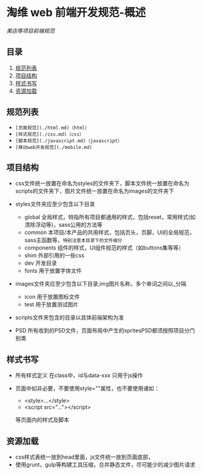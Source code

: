淘维 web 前端开发规范-概述
=====================
*美店等项目前端规范*


## <a name='TOC'>目录</a>

  1. [规范列表](#list)
  1. [项目结构](#folder)
  1. [样式书写](#class)
  1. [资源加载](#load)



## <a name='list'>规范列表</a>

  + `[页面规范](./html.md)（html）`
  + `[样式规范](./css.md)（css）`
  + `[脚本规范](./javascript.md)（javascript）`
  + `[移动web开发规范](./mobile.md)`



## <a name='folder'>项目结构</a>

- css文件统一放置在命名为styles的文件夹下，脚本文件统一放置在命名为scripts的文件夹下，图片文件统一放置在命名为images的文件夹下
- styles文件夹应至少包含以下目录
  + global      全局样式，特指所有项目都通用的样式，包括reset，常用样式(如清除浮动等)，sass公用的方法等
  + common      本项目/本产品的共用样式，包括页头，页脚，UI的全局规范，sass主函数等，`特别注意本目录下的文件细分`
  + components  组件的样式，UI组件规范的样式（如buttons集等等）
  + shim        外部引用的一些css
  + dev         开发目录
  + fonts       用于放置字体文件

- images文件夹应至少包含以下目录,img图片名称，多个单词之间以_分隔
  + icon   用于放置图标文件
  + test   用于放置测试图片

- scripts文件夹包含的目录以具体前端架构为准

- PSD 所有收到的PSD文件，页面布局中产生的spritesPSD都须按照项目分门别类




## <a name='class'>样式书写</a>

- 所有样式定义 在class中，id与data-xxx 只用于js操作
- 页面中如非必要，不要使用style=""属性，也不要使用诸如：
    + \<style\>…\</style\>
    + \<script src="…"\>\</script\>

  等页面内的样式及脚本


## <a name='load'>资源加载</a>

- css样式表统一放到head里面，js文件统一放到页面底部，
- 使用grunt，gulp等构建工具压缩，合并静态文件，尽可能少的减少图片请求



